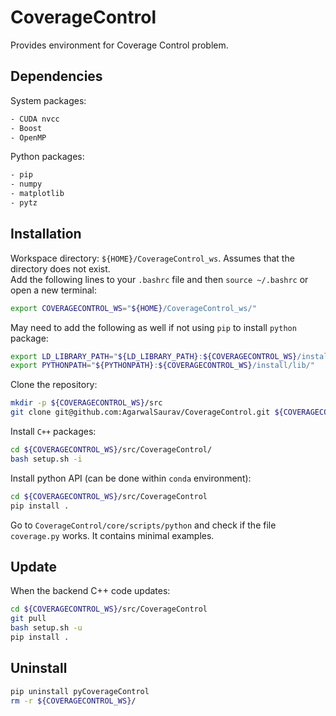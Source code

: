 # CoverageControl

Provides environment for Coverage Control problem.

## Dependencies
System packages:
```bash
- CUDA nvcc
- Boost
- OpenMP
```

Python packages:
```bash
- pip
- numpy
- matplotlib
- pytz
```

## Installation

Workspace directory: `${HOME}/CoverageControl_ws`. Assumes that the directory does not exist.  
Add the following lines to your `.bashrc` file and then `source ~/.bashrc` or open a new terminal:
```bash
export COVERAGECONTROL_WS="${HOME}/CoverageControl_ws/"
```

May need to add the following as well if not using `pip` to install `python` package:
```bash
export LD_LIBRARY_PATH="${LD_LIBRARY_PATH}:${COVERAGECONTROL_WS}/install/lib/"
export PYTHONPATH="${PYTHONPATH}:${COVERAGECONTROL_WS}/install/lib/"
```

Clone the repository:
```bash
mkdir -p ${COVERAGECONTROL_WS}/src
git clone git@github.com:AgarwalSaurav/CoverageControl.git ${COVERAGECONTROL_WS}/src/CoverageControl
```

Install `C++` packages:  
```bash
cd ${COVERAGECONTROL_WS}/src/CoverageControl/
bash setup.sh -i
```


Install python API (can be done within `conda` environment):
```bash
cd ${COVERAGECONTROL_WS}/src/CoverageControl
pip install .
```

Go to `CoverageControl/core/scripts/python` and check if the file `coverage.py` works. It contains minimal examples.

## Update
When the backend C++ code updates:
```bash
cd ${COVERAGECONTROL_WS}/src/CoverageControl
git pull
bash setup.sh -u
pip install .
```


## Uninstall
```bash
pip uninstall pyCoverageControl
rm -r ${COVERAGECONTROL_WS}/
```
